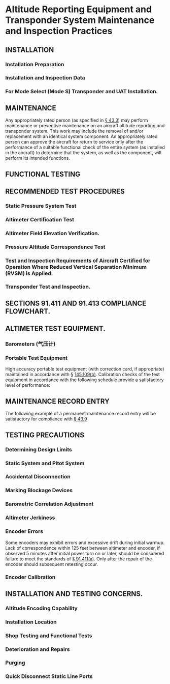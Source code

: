 # Altitude Reporting Equipment and Transponder System Maintenance and Inspection Practices

## INSTALLATION
### Installation Preparation
### Installation and Inspection Data
### For Mode Select (Mode S) Transponder and UAT Installation. 

## MAINTENANCE
Any appropriately rated person (as specified in [§ 43.3](../../Part/43/3.md)) may perform
maintenance or preventive maintenance on an aircraft altitude reporting and transponder
system. This work may include the removal of and/or replacement with an identical
system component. An appropriately rated person can approve the aircraft for return to
service only after the performance of a suitable functional check of the entire system (as
installed in the aircraft) to determine that the system, as well as the component, will
perform its intended functions.

## FUNCTIONAL TESTING

## RECOMMENDED TEST PROCEDURES

### Static Pressure System Test
### Altimeter Certification Test
### Altimeter Field Elevation Verification.
### Pressure Altitude Correspondence Test
### Test and Inspection Requirements of Aircraft Certified for Operation Where Reduced Vertical Separation Minimum (RVSM) is Applied. 
### Transponder Test and Inspection.
## SECTIONS 91.411 AND 91.413 COMPLIANCE FLOWCHART.
## ALTIMETER TEST EQUIPMENT.
### Barometers (气压计)
### Portable Test Equipment 
High accuracy portable test equipment (with correction card,
if appropriate) maintained in accordance with § [145.109(b)](../../Part/145/109.md). Calibration checks of the test
equipment in accordance with the following schedule provide a satisfactory level of
performance:

## MAINTENANCE RECORD ENTRY
The following example of a permanent
maintenance record entry will be satisfactory for compliance with [§ 43.9](../../Part/43/9.md)

## TESTING PRECAUTIONS
### Determining Design Limits
### Static System and Pitot System
### Accidental Disconnection
### Marking Blockage Devices
### Barometric Correlation Adjustment
### Altimeter Jerkiness
### Encoder Errors
 Some encoders may exhibit errors and excessive drift during initial
warmup. Lack of correspondence within 125 feet between altimeter and encoder, if
observed 5 minutes after initial power turn on or later, should be considered failure to
meet the standards of [§ 91.411(a)](../../Part/91/411.md). Only after the repair of the encoder should subsequent
retesting occur.

### Encoder Calibration
## INSTALLATION AND TESTING CONCERNS.
### Altitude Encoding Capability
### Installation Location
### Shop Testing and Functional Tests
### Deterioration and Repairs
### Purging
### Quick Disconnect Static Line Ports